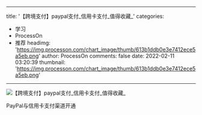 
---
title: '【跨境支付】paypal支付_信用卡支付_值得收藏_'
categories: 
 - 学习
 - ProcessOn
 - 推荐
headimg: 'https://img.processon.com/chart_image/thumb/613b1ddb0e3e7412ece5a5eb.png'
author: ProcessOn
comments: false
date: 2022-02-11 03:20:39
thumbnail: 'https://img.processon.com/chart_image/thumb/613b1ddb0e3e7412ece5a5eb.png'
---

<div>   
<img class="thumb" alt="【跨境支付】paypal支付_信用卡支付_值得收藏_" src="https://img.processon.com/chart_image/thumb/613b1ddb0e3e7412ece5a5eb.png" referrerpolicy="no-referrer">
<p>PayPal与信用卡支付渠道开通</p>  
</div>
            